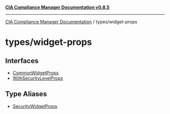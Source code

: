 [**CIA Compliance Manager Documentation v0.8.5**](../../README.md)

***

[CIA Compliance Manager Documentation](../../modules.md) / types/widget-props

# types/widget-props

## Interfaces

- [CommonWidgetProps](interfaces/CommonWidgetProps.md)
- [WithSecurityLevelProps](interfaces/WithSecurityLevelProps.md)

## Type Aliases

- [SecurityWidgetProps](type-aliases/SecurityWidgetProps.md)
